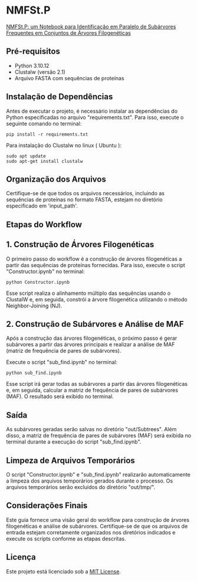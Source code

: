 # NMFSt.P

<a href="https://sol.sbc.org.br/index.php/bresci/article/view/25492">NMFSt.P: um Notebook para Identificação em Paralelo de Subárvores Frequentes em Conjuntos de Árvores Filogenéticas</a>

## Pré-requisitos

- Python 3.10.12
- Clustalw (versão 2.1) 
- Arquivo FASTA com sequências de proteínas



## Instalação de Dependências

Antes de executar o projeto, é necessário instalar as dependências do Python especificadas no arquivo "requirements.txt". Para isso, execute o seguinte comando no terminal:

```
pip install -r requirements.txt
```

Para instalação do Clustalw no linux ( Ubuntu ):

```
sudo apt update
sudo apt-get install clustalw
```
## Organização dos Arquivos
Certifique-se de que todos os arquivos necessários, incluindo as sequências de proteínas no formato FASTA, estejam no diretório especificado em 'input_path'.

## Etapas do Workflow

## 1. Construção de Árvores Filogenéticas

O primeiro passo do workflow é a construção de árvores filogenéticas a partir das sequências de proteínas fornecidas. Para isso, execute o script "Constructor.ipynb" no terminal:

```
python Constructor.ipynb
```
Esse script realiza o alinhamento múltiplo das sequências usando o ClustalW e, em seguida, constrói a árvore filogenética utilizando o método Neighbor-Joining (NJ).

## 2. Construção de Subárvores e Análise de MAF

Após a construção das árvores filogenéticas, o próximo passo é gerar subárvores a partir das árvores principais e realizar a análise de MAF (matriz de frequência de pares de subárvores).

Execute o script "sub_find.ipynb" no terminal:

```
python sub_find.ipynb
```
Esse script irá gerar todas as subárvores a partir das árvores filogenéticas e, em seguida, calcular a matriz de frequência de pares de subárvores (MAF). O resultado será exibido no terminal.

## Saída

As subárvores geradas serão salvas no diretório "out/Subtrees". Além disso, a matriz de frequência de pares de subárvores (MAF) será exibida no terminal durante a execução do script "sub_find.ipynb".

## Limpeza de Arquivos Temporários

O script "Constructor.ipynb" e "sub_find.ipynb" realizarão automaticamente a limpeza dos arquivos temporários gerados durante o processo. Os arquivos temporários serão excluídos do diretório "out/tmp/".

## Considerações Finais

Este guia fornece uma visão geral do workflow para construção de árvores filogenéticas e análise de subárvores. Certifique-se de que os arquivos de entrada estejam corretamente organizados nos diretórios indicados e execute os scripts conforme as etapas descritas.

## Licença

Este projeto está licenciado sob a [MIT License](https://opensource.org/licenses/MIT).
